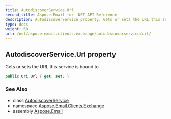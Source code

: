 ```yaml
---
title: AutodiscoverService.Url
second_title: Aspose.Email for .NET API Reference
description: AutodiscoverService property. Gets or sets the URL this service is bound to
type: docs
weight: 60
url: /net/aspose.email.clients.exchange/autodiscoverservice/url/
---
```

## AutodiscoverService.Url property

Gets or sets the URL this service is bound to.

```csharp
public Uri Url { get; set; }
```

### See Also

* class [AutodiscoverService](../)
* namespace [Aspose.Email.Clients.Exchange](../../autodiscoverservice/)
* assembly [Aspose.Email](../../../)


